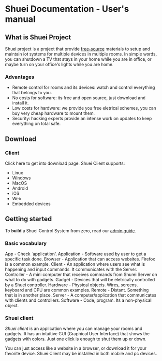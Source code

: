 # Shuei Documentation - User's manual
## What is Shuei Project
Shuei project is a project that provide [free-source](https://en.wikipedia.org/wiki/Free_and_open-source_software) materials to setup and maintain iot systems for multiple devices in multiple rooms.
In simple words, you can shutdown a TV that stays in your home while you are in office, or maybe turn on your office's lights while you are home.
### Advantages
* Remote control for rooms and its devices: watch and control everything that belongs to you.
* No costs for software: its free and open source, just download and install it.
* Low costs for hardware: we provide you free eletrical schemes, you can buy very cheap hardware to mount them.
* Security: hacking experts provide an intense work on updates to keep everything on total safe.
## Download
### Client
Click here to get into download page. Shuei Client supports:
* Linux
* Windows
* MacOS
* Android
* iOS
* Web
* Embedded devices
## Getting started
To **build** a Shuei Control System from zero, read our [admin guide](../admin).
### Basic vocabulary
App - Check 'application'.
Application - Software used by user to get a specific task done.
Browser - Application that can access websites. Firefox is a common example.
Client - An application where users see what is happening and input commands. It communicates with the Server.
Controller - A mini computer that receives commands from Shurei Server on what to do with gadgets.
Gadget - Devices that will be eletrically controlled by a Shuei controller.
Hardware - Physical objects. Wires, screens, keyboard and CPU are common examples.
Remote - Distant. Something that is in another place.
Server - A computer/application that communicates with clients and controllers.
Software - Code, program. Its a non-physical object.

### Shuei client
_Shuei client_ is an application where you can manage your rooms and gadgets.
It has an intuitive GUI (Graphical User Interface) that shows the gadgets with colors.
Just one click is enough to shut them up or down.

You can just access like a website in a browser, or download it for your favorite device.
Shuei Client may be installed in both mobile and pc devices.
